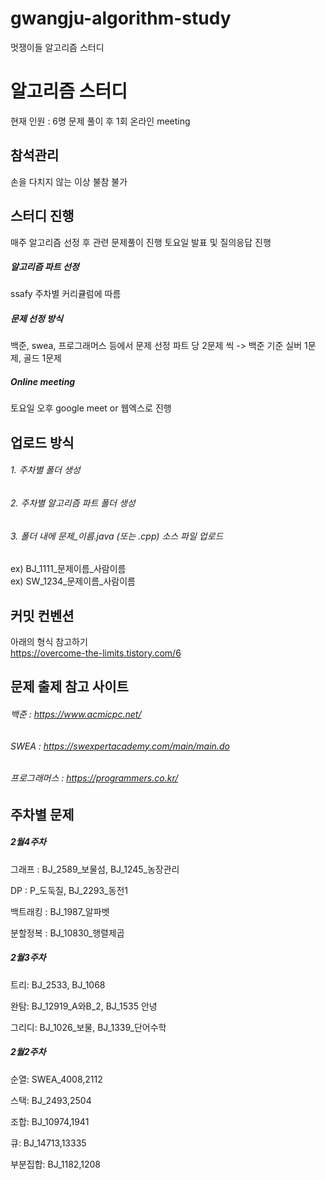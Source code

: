 # gwangju-algorithm-study
멋쟁이들 알고리즘 스터디

# 알고리즘 스터디

현재 인원 : 6명
문제 풀이 후 1회 온라인 meeting
## 참석관리

손을 다치지 않는 이상 불참 불가
## 스터디 진행

매주 알고리즘 선정 후 관련 문제풀이 진행
토요일 발표 및 질의응답 진행
##### 알고리즘 파트 선정
ssafy 주차별 커리큘럼에 따름
##### 문제 선정 방식
백준, swea, 프로그래머스 등에서 문제 선정
파트 당 2문제 씩 -> 백준 기준 실버 1문제, 골드 1문제
##### Online meeting
토요일 오후 google meet or 웹엑스로 진행    
## 업로드 방식

###### 1. 주차별 폴더 생성
###### 2. 주차별 알고리즘 파트 폴더 생성
###### 3. 폴더 내에 문제_이름.java (또는 .cpp) 소스 파일 업로드
ex) BJ_1111_문제이름_사람이름  
ex) SW_1234_문제이름_사람이름  

## 커밋 컨벤션
아래의 형식 참고하기  
https://overcome-the-limits.tistory.com/6

## 문제 출제 참고 사이트
###### 백준 : https://www.acmicpc.net/
###### SWEA : https://swexpertacademy.com/main/main.do
###### 프로그래머스 : https://programmers.co.kr/

## 주차별 문제

##### 2월4주차
그래프 : BJ_2589_보물섬, BJ_1245_농장관리

DP : P_도둑질, BJ_2293_동전1

백트래킹 : BJ_1987_알파벳  

분할정복 : BJ_10830_행렬제곱

##### 2월3주차  
트리: BJ_2533, BJ_1068  

완탐: BJ_12919_A와B_2, BJ_1535 안녕  

그리디: BJ_1026_보물, BJ_1339_단어수학  


##### 2월2주차  
순열: SWEA_4008,2112  

스택: BJ_2493,2504  

조합: BJ_10974,1941  

큐: BJ_14713,13335  

부분집합: BJ_1182,1208
